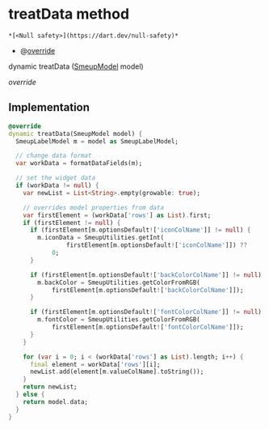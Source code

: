 


# treatData method




    *[<Null safety>](https://dart.dev/null-safety)*



- @[override](https://api.flutter.dev/flutter/dart-core/override-constant.html)

dynamic treatData
([SmeupModel](../../smeup_models_widgets_smeup_model/SmeupModel-class.md) model)

_override_






## Implementation

```dart
@override
dynamic treatData(SmeupModel model) {
  SmeupLabelModel m = model as SmeupLabelModel;

  // change data format
  var workData = formatDataFields(m);

  // set the widget data
  if (workData != null) {
    var newList = List<String>.empty(growable: true);

    // overrides model properties from data
    var firstElement = (workData['rows'] as List).first;
    if (firstElement != null) {
      if (firstElement[m.optionsDefault!['iconColName']] != null) {
        m.iconData = SmeupUtilities.getInt(
                firstElement[m.optionsDefault!['iconColName']]) ??
            0;
      }

      if (firstElement[m.optionsDefault!['backColorColName']] != null) {
        m.backColor = SmeupUtilities.getColorFromRGB(
            firstElement[m.optionsDefault!['backColorColName']]);
      }

      if (firstElement[m.optionsDefault!['fontColorColName']] != null) {
        m.fontColor = SmeupUtilities.getColorFromRGB(
            firstElement[m.optionsDefault!['fontColorColName']]);
      }
    }

    for (var i = 0; i < (workData['rows'] as List).length; i++) {
      final element = workData['rows'][i];
      newList.add(element[m.valueColName].toString());
    }
    return newList;
  } else {
    return model.data;
  }
}
```







